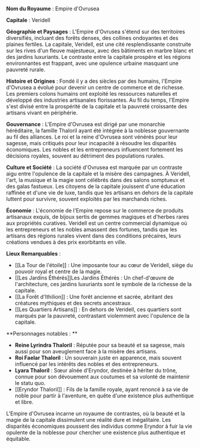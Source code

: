 **Nom du Royaume** : Empire d'Ovrusea

**Capitale** : Veridell

**Géographie et Paysages** : L'Empire d'Ovrusea s'étend sur des territoires diversifiés, incluant des forêts denses, des collines ondoyantes et des plaines fertiles. La capitale, Veridell, est une cité resplendissante construite sur les rives d'un fleuve majestueux, avec des bâtiments en marbre blanc et des jardins luxuriants. Le contraste entre la capitale prospère et les régions environnantes est frappant, avec une opulence urbaine masquant une pauvreté rurale.

**Histoire et Origines** : Fondé il y a des siècles par des humains, l'Empire d'Ovrusea a évolué pour devenir un centre de commerce et de richesse. Les premiers colons humains ont exploité les ressources naturelles et développé des industries artisanales florissantes. Au fil du temps, l'Empire s'est divisé entre la prospérité de la capitale et la pauvreté croissante des artisans vivant en périphérie.

**Gouvernance** : L'Empire d'Ovrusea est dirigé par une monarchie héréditaire, la famille Thaloril ayant été intégrée à la noblesse gouvernante au fil des alliances. Le roi et la reine d'Ovrusea sont vénérés pour leur sagesse, mais critiqués pour leur incapacité à résoudre les disparités économiques. Les nobles et les entrepreneurs influencent fortement les décisions royales, souvent au détriment des populations rurales.

**Culture et Société** : La société d'Ovrusea est marquée par un contraste aigu entre l'opulence de la capitale et la misère des campagnes. À Veridell, l'art, la musique et la magie sont célébrés dans des salons somptueux et des galas fastueux. Les citoyens de la capitale jouissent d'une éducation raffinée et d'une vie de luxe, tandis que les artisans en dehors de la capitale luttent pour survivre, souvent exploités par les marchands riches.

**Économie** : L'économie de l'Empire repose sur le commerce de produits artisanaux exquis, de bijoux sertis de gemmes magiques et d'herbes rares aux propriétés curatives. Veridell est un centre commercial dynamique où les entrepreneurs et les nobles amassent des fortunes, tandis que les artisans des régions rurales vivent dans des conditions précaires, leurs créations vendues à des prix exorbitants en ville.

**Lieux Remarquables** :
- [[La Tour de l'étoile]] : Une imposante tour au cœur de Veridell, siège du pouvoir royal et centre de la magie.
- [[Les Jardins Éthérés]]Les Jardins Éthérés : Un chef-d'œuvre de l'architecture, ces jardins luxuriants sont le symbole de la richesse de la capitale.
- [[La Forêt d'Ithilion]] : Une forêt ancienne et sacrée, abritant des créatures mythiques et des secrets ancestraux.
- [[Les Quartiers Artisans]] : En dehors de Veridell, ces quartiers sont marqués par la pauvreté, contrastant violemment avec l'opulence de la capitale.

**Personnages notables : **
- **Reine Lyrindra Thaloril** : Réputée pour sa beauté et sa sagesse, mais aussi pour son aveuglement face à la misère des artisans.
- **Roi Faelar Thaloril** : Un souverain juste en apparence, mais souvent influencé par les intérêts des nobles et des entrepreneurs.
- **Lyara Thaloril** : Sœur aînée d'Eryndor, destinée à hériter du trône, connue pour son dévouement aux coutumes et sa volonté de maintenir le statu quo.
- [[Eryndor Thaloril]] : Fils de la famille royale, ayant renoncé à sa vie de noble pour partir à l'aventure, en quête d'une existence plus authentique et libre.

L'Empire d'Ovrusea incarne un royaume de contrastes, où la beauté et la magie de la capitale dissimulent une réalité dure et inégalitaire. Les disparités économiques poussent des individus comme Eryndor à fuir la vie opulente de la noblesse pour chercher une existence plus authentique et équitable.